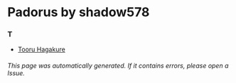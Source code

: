 # Padorus by shadow578

### T
* [Tooru Hagakure](https://github.com/shadow578/Project-Padoru/blob/master/table-of-contents/characters/TooruHagakure.md)

###### This page was automatically generated. If it contains errors, please open a Issue.
